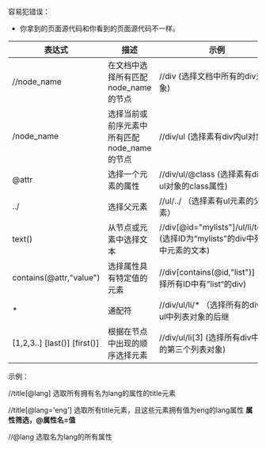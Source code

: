 容易犯错误：

- 你拿到的页面源代码和你看到的页面源代码不一样。



| 表达式                       | 描述                                        | 示例                                                         |
| ---------------------------- | ------------------------------------------- | ------------------------------------------------------------ |
| //node_name                  | 在文档中选择所有匹配node_name的节点         | //div (选择文档中所有的div对象)                              |
| /node_name                   | 选择当前或前序元素中所有匹配node_name的节点 | //div/ul (选择素有div内ul对象)                               |
| @attr                        | 选择一个元素的属性                          | //div/ul/@class (选择素有div中ul对象的class属性)             |
| ../                          | 选择父元素                                  | //ul/../ （选择素有ul元素的父元素）                          |
| text()                       | 从节点或元素中选择文本                      | //div[@id="mylists"]/ul/li/text() (选择ID为“mylists"的div中列表中元素的文本) |
| contains(@attr,"value")      | 选择属性具有特定值的元素                    | //div[contains(@id,"list")] (选择所有ID中有”list“的div)      |
| *                            | 通配符                                      | //div/ul/li/* （选择所有的div中ul中列表对象的后继            |
| [1,2,3..] [last()] [first()] | 根据在节点中出现的顺序选择元素              | //div/ul/li[3] (选择所有div中ul中的第三个列表对象)           |

示例：

//title[@lang]	选取所有拥有名为lang的属性的title元素

//title[@lang='eng']	选取所有title元素，且这些元素拥有值为eng的lang属性 **属性筛选，@属性名=值**

//@lang	选取名为lang的所有属性

